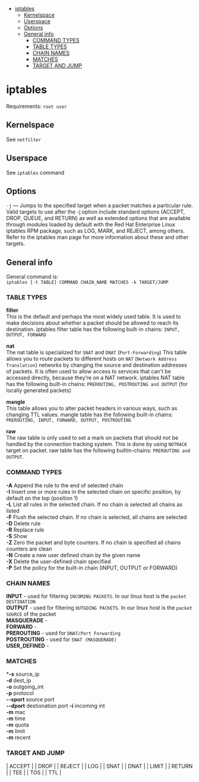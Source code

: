 - [iptables](#iptables)
  * [Kernelspace](#kernelspace)
  * [Userspace](#userspace)
  * [Options](#options)
  * [General info](#general-info)
    + [COMMAND TYPES](#command-types)
    + [TABLE TYPES](#table-types)
    + [CHAIN NAMES](#chain-names)
    + [MATCHES](#MATCHES)
    + [TARGET AND JUMP](#TARGET-AND-JUMP)

# iptables
Requirements: `root user`

## Kernelspace
See `netfilter`

## Userspace
See `iptables` command

## Options
`-j` — Jumps to the specified target when a packet matches a particular rule. Valid targets to use after the -j option include standard options (ACCEPT, DROP, QUEUE, and RETURN) as well as extended options that are available through modules loaded by default with the Red Hat Enterprise Linux iptables RPM package, such as LOG, MARK, and REJECT, among others. Refer to the iptables man page for more information about these and other targets.


## General info

General command is:  
`iptables [-t TABLE] COMMAND CHAIN_NAME MATCHES -k TARGET/JUMP`

### TABLE TYPES
**filter**  
This is the default and perhaps the most widely used table. It is used to make decisions about whether a packet should be allowed to reach its destination.
iptables filter table has the following built-in chains: `INPUT, OUTPUT, FORWARD`

**nat**  
The nat table is specialized for `SNAT` and `DNAT` (`Port-Forwarding`)
This table allows you to route packets to different hosts on `NAT` (`Network Address Translation`) networks by changing the source and destination addresses of packets. It is often used to allow access to services that can’t be accessed directly, because they’re on a NAT network.
iptables NAT table has the following built-in chains: `PREROUTING, POSTROUTING and OUTPUT` (for locally generated packets)

**mangle**  
This table allows you to alter packet headers in various ways, such as changing TTL values.
mangle table has the following built-in chains: `PREROUTING, INPUT, FORWARD, OUTPUT, POSTROUTING`

**raw**  
The raw table is only used to set a mark on packets that should not be handled by the connection tracking system. This is done by using `NOTRACK`
target on packet. raw table has the following builtin-chains: `PREROUTING and OUTPUT`.

### COMMAND TYPES                                                                                               
**-A** Append the rule to the end of selected chain                                                             
**-I** Insert one or more rules in the selected chain  on specific position, by default on the top (position 1)  
**-L** List all rules in the selected chain. If no chain is selected all chains as listed                       
**-F** Flush the selected chain. If no chain is selected, all chains are selected                               
**-D** Delete rule                                                                                              
**-R** Replace rule                                                                                             
**-S** Show                                                                                                     
**-Z** Zero the packet and byte counters. If no chain is specified all chains counters are clean                
**-N** Create a new user defined chain by the given name                                                        
**-X** Delete the user-defined chain specified                                                                  
**-P** Set the policy for the built-in chain (INPUT, OUTPUT or FORWARD)                                         

### CHAIN NAMES 
**INPUT**  - used for filtering `INCOMING PACKETS`. In our linux host is the `packet DESTINATION`  
**OUTPUT** - used for filtering `OUTGOING PACKETS`. In our linux host is the `packet SOURCE` of the packet  
**MASQUERADE** -  
**FORWARD** -  
**PREROUTING** - used for `DNAT/Port Forwarding`  
**POSTROUTING** - used for `SNAT (MASQUERADE)`  
**USER_DEFINED** -  

### MATCHES
***-s** source_ip              
**-d** dest_ip                
**-o** outgoing_int           
**-p** protocol               
**--sport** source port       
**--dport** destionation port 
**-i** incoming int           
**-m** mac                    
**-m** time                   
**-m** quota                  
**-m** limit                  
**-m** recent                 

### TARGET AND JUMP
| ACCEPT        |
| DROP          |
| REJECT        |
| LOG           |
| SNAT          |
| DNAT          |
| LIMIT         |
| RETURN        |
| TEE           |
| TOS           |
| TTL           |
